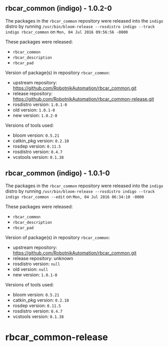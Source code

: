 ## rbcar_common (indigo) - 1.0.2-0

The packages in the `rbcar_common` repository were released into the `indigo` distro by running `/usr/bin/bloom-release --rosdistro indigo --track indigo rbcar_common` on `Mon, 04 Jul 2016 09:56:56 -0000`

These packages were released:
- `rbcar_common`
- `rbcar_description`
- `rbcar_pad`

Version of package(s) in repository `rbcar_common`:

- upstream repository: https://github.com/RobotnikAutomation/rbcar_common.git
- release repository: https://github.com/RobotnikAutomation/rbcar_common-release.git
- rosdistro version: `1.0.1-0`
- old version: `1.0.1-0`
- new version: `1.0.2-0`

Versions of tools used:

- bloom version: `0.5.21`
- catkin_pkg version: `0.2.10`
- rosdep version: `0.11.5`
- rosdistro version: `0.4.7`
- vcstools version: `0.1.38`


## rbcar_common (indigo) - 1.0.1-0

The packages in the `rbcar_common` repository were released into the `indigo` distro by running `/usr/bin/bloom-release --rosdistro indigo --track indigo rbcar_common --edit` on `Mon, 04 Jul 2016 06:34:10 -0000`

These packages were released:
- `rbcar_common`
- `rbcar_description`
- `rbcar_pad`

Version of package(s) in repository `rbcar_common`:

- upstream repository: https://github.com/RobotnikAutomation/rbcar_common.git
- release repository: unknown
- rosdistro version: `null`
- old version: `null`
- new version: `1.0.1-0`

Versions of tools used:

- bloom version: `0.5.21`
- catkin_pkg version: `0.2.10`
- rosdep version: `0.11.5`
- rosdistro version: `0.4.7`
- vcstools version: `0.1.38`


# rbcar_common-release
